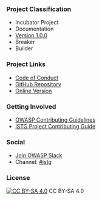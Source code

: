 ### Project Classification
* Incubator Project
* Documentation
* [Version 1.0.0](https://github.com/OWASP/owasp-istg/releases/tag/v1.0.0)
* Breaker
* Builder

### Project Links
* [Code of Conduct][owasp_coc]
* [GitHub Repository][istg_github]
* [Online Version][istg_online]

### Getting Involved

* [OWASP Contributing Guidelines][owasp_contributing]
* [ISTG Project Contributing Guide][istg_contributing]

### Social

* [Join OWASP Slack][owasp_slack]
* Channel: [#istg][istg_slack]

### License

[![CC BY-SA 4.0][cc-by-sa-image]][cc-by-sa] CC BY-SA 4.0



[owasp_coc]: https://owasp.org/www-policy/operational/code-of-conduct
[owasp_contributing]: https://owasp.org/www-project-iot-security-testing-guide/CONTRIBUTING.md
[owasp_slack]: https://owasp.org/slack/invite
[istg_github]: https://github.com/OWASP/owasp-istg
[istg_online]: https://owasp.org/owasp-istg/
[istg_contributing]: https://owasp.org/www-project-iot-security-testing-guide/#div-contributing
[istg_slack]: https://owasp.slack.com/archives/C05QA92T1JP
[cc-by-sa]: http://creativecommons.org/licenses/by-sa/4.0/
[cc-by-sa-image]: https://licensebuttons.net/l/by-sa/4.0/88x31.png
